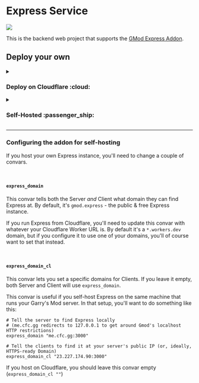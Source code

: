 # Express Service
<p align="left">
    <a href="https://discord.gg/5JUqZjzmYJ" alt="Discord Invite"><img src="https://img.shields.io/discord/981394195812085770?label=Support&logo=discord&logoColor=white" /></a>
</p>

This is the backend web project that supports the [GMod Express Addon](https://github.com/cfc-Servers/gm_express).

## Deploy your own

<details>
<summary><h3>Deploy on Cloudflare :cloud:</h3></summary>
<br>
It's super straightforward to run your own Express instance on Cloudflare!

It should only take a couple of minutes, just click this button! (more instructions below):

[![Deploy to Cloudflare Workers](https://deploy.workers.cloudflare.com/button?paid=true)](https://deploy.workers.cloudflare.com/?url=https://github.com/CFC-Servers/gm_express_service&paid=true)


### When it asks you to make a new API Token, be sure you select the "Edit Cloudflare Workers" template:
![chrome_88omaNQrgW](https://user-images.githubusercontent.com/7936439/202330035-96062125-2b33-4222-ab9b-9c3b25bde666.png)

### Then, set the Account Resources and Zone Resources to "All accounts" and "All zones" respectively:
![chrome_S79PHew0KS](https://user-images.githubusercontent.com/7936439/202330090-0bcbd1ca-33d9-4d53-8b23-1d6a48f4324f.png)

### Click "Continue to summary"
![chrome_KGNhnsgTi7](https://user-images.githubusercontent.com/7936439/202330183-6a64cf40-acaa-4d96-b9a1-b43138b32719.png)

### Click "Create Token"
![chrome_YB68lnT9rj](https://user-images.githubusercontent.com/7936439/202330225-0faeb3ed-2299-4845-901d-17ba5e4e76da.png)

### Copy your API Token into the setup page
![chrome_HxAtd02BXx](https://user-images.githubusercontent.com/7936439/202330247-8872dfcd-e16f-446a-9ea2-68c4384eed5c.png)

![chrome_5xgZ8Z0zRg](https://user-images.githubusercontent.com/7936439/202330307-8756142d-42e5-4e85-919a-1e4c335afff3.png)

</details>

<details>
<summary><h3>Self-Hosted :passenger_ship:</h3></summary>
<br>

The Express Service comes out-of-the-box ready to self-host.

The included `docker-compose.yml` has everything you need to get started. All you need is [Docker Compose](https://docs.docker.com/compose/install/).

Once you clone the repository, you just start it with Compose:
```bash
docker compose up --build -d
```

The Express Service will (by default) be available at both `127.0.0.1:3000` and your public IP, port 3000.

You can change the address that Express binds to by changing the `API_HOST`/`API_PORT` settings in the `.env` file.
For example, if you were going to serve Express from behind a Reverse Proxy, you might want to set `API_HOST=127.0.0.1`.
</details>

---

### Configuring the addon for self-hosting
If you host your own Express instance, you'll need to change a couple of convars.

<br>

#### **`express_domain`**
This convar tells both the Server _and_ Client what domain they can find Express at. By default, it's `gmod.express` - the public & free Express instance.

If you run Express from Cloudflare, you'll need to update this convar with whatever your Cloudflare Worker URL is.
By default it's a `*.workers.dev` domain, but if you configure it to use one of your domains, you'll of course want to set that instead.

<br>

#### **`express_domain_cl`**
This convar lets you set a specific domains for Clients. If you leave it empty, both Server and Client will use `express_domain`.

This convar is useful if you self-host Express on the same machine that runs your Garry's Mod server. In that setup, you'll want to do something like this:
```
# Tell the server to find Express locally
# (me.cfc.gg redirects to 127.0.0.1 to get around Gmod's localhost HTTP restrictions)
express_domain "me.cfc.gg:3000"

# Tell the clients to find it at your server's public IP (or, ideally, HTTPS-ready Domain)
express_domain_cl "23.227.174.90:3000"
```

If you host on Cloudflare, you should leave this convar empty (`express_domain_cl ""`)

